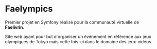 # Faelympics

Premier projet en Symfony réalisé pour la communauté virtuelle de **Faelivrin**.

Site web ayant pour but d'organiser un événement en référence aux jeux olympiques de Tokyo mais cette fois-ci dans le domaine des jeux-vidéos.